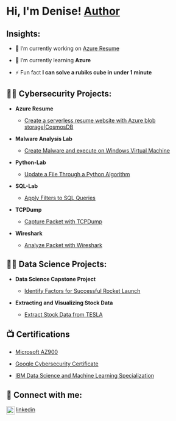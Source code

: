 <h1>Hi, I'm Denise! <a href="https://www.amazon.com/author/denisedennis">Author</a></h1>

<h2> Insights:</h2>

- 🔭 I’m currently working on [Azure Resume](https://github.com/denisedennisr/AzureResume)

- 🌱 I’m currently learning **Azure**

- ⚡ Fun fact **I can solve a rubiks cube in under 1 minute**


<h2>👨‍💻 Cybersecurity Projects:</h2>


- <b> Azure Resume</b>
  - [Create a serverless resume website with Azure blob storage|CosmosDB](https://github.com/denisedennisr/AzureResume)
  
- <b> Malware Analysis Lab</b>
  - [Create Malware and execute on Windows Virtual Machine](https://github.com/denisedennisr/Malware-Analysis-Lab) 
  
- <b> Python-Lab</b>
  - [Update a File Through a Python Algorithm](https://github.com/denisedennisr/python-lab) 

- <b>SQL-Lab</b>
  - [Apply Filters to SQL Queries](https://github.com/denisedennisr/SQL-Lab)
 
- <b>TCPDump</b>
  - [Capture Packet with TCPDump](https://github.com/denisedennisr/tcpdump-lab)
  
- <b>Wireshark</b>
  - [Analyze Packet with Wireshark](https://github.com/denisedennisr/Wireshark-lab)

 <h2>👨‍💻 Data Science Projects:</h2>

- <b> Data Science Capstone Project </b>
  - [Identify Factors for Successful Rocket Launch](https://github.com/denisedennisr/IBM-DS-Capstone-) 

- <b> Extracting and Visualizing Stock Data </b>
  - [Extract Stock Data from TESLA](https://github.com/denisedennisr/extractingstockdata) 

<h2>📺 Certifications </h2>

- [Microsoft AZ900 ](https://learn.microsoft.com/api/credentials/share/en-us/DeniseDennis-5769/56C16488AAA5554D?sharingId=264B50BDF8031C23)

- [Google Cybersecurity Certificate](https://www.coursera.org/account/accomplishments/specialization/certificate/CPPVDN2VJX9D)

- [IBM Data Science and Machine Learning Specialization](https://www.coursera.org/account/accomplishments/specialization/certificate/7B2AZ2BQC86W)


<h2> 🤳 Connect with me:</h2>
<img align="left" alt="denisedennisr | LinkedIn" width="22px" src="https://cdn.jsdelivr.net/npm/simple-icons@v3/icons/linkedin.svg" />

[linkedin](https://www.linkedin.com/in/denisedennisr)
  

